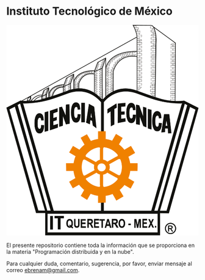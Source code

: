 # Instituto Tecnológico de México

![logo](images/logo-itq.png)

El presente repositorio contiene toda la información que se proporciona en la materia "Programación distribuida y en la nube".

Para cualquier duda, comentario, sugerencia, por favor, enviar mensaje al correo ebrenam@gmail.com.